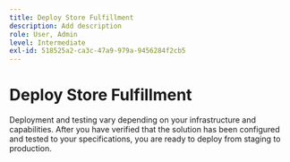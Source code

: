 ```yaml
---
title: Deploy Store Fulfillment
description: Add description
role: User, Admin
level: Intermediate
exl-id: 518525a2-ca3c-47a9-979a-9456284f2cb5
---
```

# Deploy Store Fulfillment

Deployment and testing vary depending on your infrastructure and capabilities. After you have verified that the solution has been configured and tested to your specifications, you are ready to deploy from staging to production.

